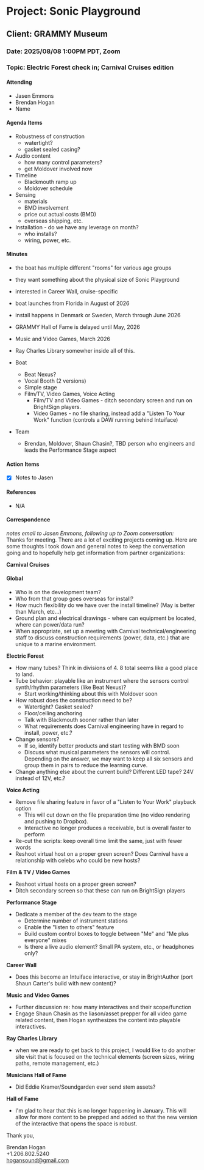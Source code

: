 <!-- Run the 'Make Notes Doc' action to use this template. A 'notes' directory will be created if necessary.-->
# Project: Sonic Playground

## Client: GRAMMY Museum

### Date: 2025/08/08 1:00PM PDT, Zoom

### Topic: Electric Forest check in; Carnival Cruises edition

#### Attending

- Jasen Emmons
- Brendan Hogan
- Name

#### Agenda Items

- Robustness of construction
  - watertight?
  - gasket sealed casing?
- Audio content
  - how many control parameters?
  - get Moldover involved now
- Timeline
  - Blackmouth ramp up
  - Moldover schedule
- Sensing
  - materials
  - BMD involvement
  - price out actual costs (BMD)
  - overseas shipping, etc.
- Installation - do we have any leverage on month?
  - who installs?
  - wiring, power, etc.

#### Minutes

- the boat has multiple different "rooms" for various age groups
- they want something about the physical size of Sonic Playground
- interested in Career Wall, cruise-specific

- boat launches from Florida in August of 2026
- install happens in Denmark or Sweden, March through June 2026

- GRAMMY Hall of Fame is delayed until May, 2026
- Music and Video Games, March 2026
- Ray Charles Library somewher inside all of this.

- Boat
  - Beat Nexus?
  - Vocal Booth (2 versions)
  - Simple stage
  - Film/TV, Video Games, Voice Acting
    - Film/TV and Video Games - ditch secondary screen and run on BrightSign players.
    - Video Games - no file sharing, instead add a "Listen To Your Work" function (controls a DAW running behind Intuiface)

- Team
  - Brendan, Moldover, Shaun Chasin?, TBD person who engineers and leads the Performance Stage aspect  

#### Action Items

- [x] Notes to Jasen

#### References

- N/A

#### Correspondence

_notes email to Jasen Emmons, following up to Zoom conversation:_  
​
Thanks for meeting. There are a lot of exciting projects coming up. Here are some thoughts I took down and general notes to keep the conversation going and to hopefully help get information from partner organizations:

__Carnival Cruises__  

#### Global

- Who is on the development team?
- Who from that group goes overseas for install?
- How much flexibility do we have over the install timeline? (May is better than March, etc...)
- Ground plan and electrical drawings - where can equipment be located, where can power/data run?
- When appropriate, set up a meeting with Carnival technical/engineering staff to discuss construction requirements (power, data, etc.) that are unique to a marine environment.

__Electric Forest__  

- How many tubes? Think in divisions of 4. 8 total seems like a good place to land.
- Tube behavior: playable like an instrument where the sensors control synth/rhythm parameters (like Beat Nexus)?
  - Start working/thinking about this with Moldover soon
- How robust does the construction need to be?
  - Watertight? Gasket sealed?
  - Floor/ceiling anchoring
  - Talk with Blackmouth sooner rather than later
  - What requirements does Carnival engineering have in regard to install, power, etc.?
- Change sensors?
  - If so, identify better products and start testing with BMD soon
  - Discuss what musical parameters the sensors will control. Depending on the answer, we may want to keep all six sensors and group them in pairs to reduce the learning curve.
- Change anything else about the current build? Different LED tape? 24V instead of 12V, etc.?

__Voice Acting__  

- Remove file sharing feature in favor of a "Listen to Your Work" playback option
  - This will cut down on the file preparation time (no video rendering and pushing to Dropbox).
  - Interactive no longer produces a receivable, but is overall faster to perform
- Re-cut the scripts: keep overall time limit the same, just with fewer words
- Reshoot virtual host on a proper green screen? Does Carnival have a relationship with celebs who could be new hosts?

__Film & TV / Video Games__  

- Reshoot virtual hosts on a proper green screen?
- Ditch secondary screen so that these can run on BrightSign players

__Performance Stage__  

- Dedicate a member of the dev team to the stage
  - Determine number of instrument stations
  - Enable the "listen to others" feature
  - Build custom control boxes to toggle between "Me" and "Me plus everyone" mixes
  - Is there a live audio element? Small PA system, etc., or headphones only?

__Career Wall__  

- Does this become an Intuiface interactive, or stay in BrightAuthor (port Shaun Carter's build with new content)?

__Music and Video Games__  

- Further discussion re: how many interactives and their scope/function
- Engage Shaun Chasin as the liason/asset prepper for all video game related content, then Hogan synthesizes the content into playable interactives.

__Ray Charles Library__  

- when we are ready to get back to this project, I would like to do another site visit that is focused on the technical elements (screen sizes, wiring paths, remote management, etc.)

__Musicians Hall of Fame__  

- Did Eddie Kramer/Soundgarden ever send stem assets?

__Hall of Fame__  

- I'm glad to hear that this is no longer happening in January. This will allow for more content to be prepped and added so that the new version of the interactive that opens the space is robust.

Thank you,  

Brendan Hogan  
+1.206.802.5240  
[hogansound@gmail.com](mailto:hogansound@gmail.com)  
